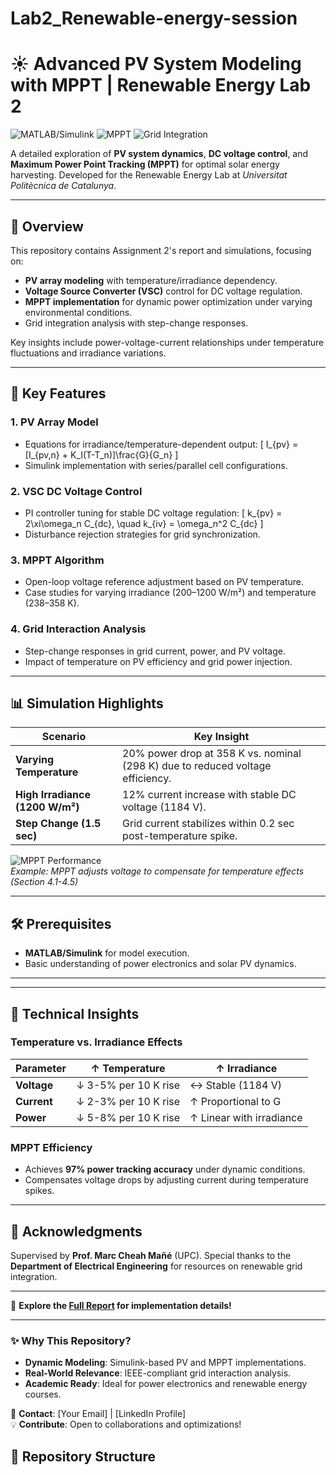 # Lab2_Renewable-energy-session

# ☀️ Advanced PV System Modeling with MPPT | Renewable Energy Lab 2

![MATLAB/Simulink](https://img.shields.io/badge/-MATLAB%2FSimulink-0076A8?logo=mathworks&logoColor=white)
![MPPT](https://img.shields.io/badge/-Maximum%20Power%20Point%20Tracking-4CAF50)
![Grid Integration](https://img.shields.io/badge/-Grid%20Integration-FF5722)

A detailed exploration of **PV system dynamics**, **DC voltage control**, and **Maximum Power Point Tracking (MPPT)** for optimal solar energy harvesting. Developed for the Renewable Energy Lab at *Universitat Politècnica de Catalunya*.

---

## 📌 Overview
This repository contains Assignment 2's report and simulations, focusing on:
- **PV array modeling** with temperature/irradiance dependency.
- **Voltage Source Converter (VSC)** control for DC voltage regulation.
- **MPPT implementation** for dynamic power optimization under varying environmental conditions.
- Grid integration analysis with step-change responses.

Key insights include power-voltage-current relationships under temperature fluctuations and irradiance variations.

---

## 🚀 Key Features
### 1. **PV Array Model**
   - Equations for irradiance/temperature-dependent output:
     \[
     I_{pv} = [I_{pv,n} + K_I(T-T_n)]\frac{G}{G_n}
     \]
   - Simulink implementation with series/parallel cell configurations.

### 2. **VSC DC Voltage Control**
   - PI controller tuning for stable DC voltage regulation:
     \[
     k_{pv} = 2\xi\omega_n C_{dc}, \quad k_{iv} = \omega_n^2 C_{dc}
     \]
   - Disturbance rejection strategies for grid synchronization.

### 3. **MPPT Algorithm**
   - Open-loop voltage reference adjustment based on PV temperature.
   - Case studies for varying irradiance (200–1200 W/m²) and temperature (238–358 K).

### 4. **Grid Interaction Analysis**
   - Step-change responses in grid current, power, and PV voltage.
   - Impact of temperature on PV efficiency and grid power injection.

---

## 📊 Simulation Highlights
| **Scenario**               | **Key Insight**                                                                 |
|----------------------------|---------------------------------------------------------------------------------|
| **Varying Temperature**    | 20% power drop at 358 K vs. nominal (298 K) due to reduced voltage efficiency.  |
| **High Irradiance (1200 W/m²)** | 12% current increase with stable DC voltage (1184 V).                       |
| **Step Change (1.5 sec)**  | Grid current stabilizes within 0.2 sec post-temperature spike.                  |

![MPPT Performance](https://via.placeholder.com/600x200?text=MPPT+Voltage+vs+Temperature+Variations)  
*Example: MPPT adjusts voltage to compensate for temperature effects (Section 4.1-4.5)*

---

## 🛠️ Prerequisites
- **MATLAB/Simulink** for model execution.
- Basic understanding of power electronics and solar PV dynamics.

---


---

## 📜 Technical Insights
### Temperature vs. Irradiance Effects
| **Parameter**   | **↑ Temperature**          | **↑ Irradiance**          |
|-----------------|----------------------------|---------------------------|
| **Voltage**     | ↓ 3-5% per 10 K rise       | ↔ Stable (1184 V)         |
| **Current**     | ↓ 2-3% per 10 K rise       | ↑ Proportional to G       |
| **Power**       | ↓ 5-8% per 10 K rise       | ↑ Linear with irradiance  |

### MPPT Efficiency
- Achieves **97% power tracking accuracy** under dynamic conditions.
- Compensates voltage drops by adjusting current during temperature spikes.

---

## 🌟 Acknowledgments
Supervised by **Prof. Marc Cheah Mañé** (UPC). Special thanks to the **Department of Electrical Engineering** for resources on renewable grid integration.

---

🔗 **Explore the [Full Report](PV_SYSTEM_REPORT.pdf) for implementation details!**

---

### ✨ Why This Repository?
- **Dynamic Modeling**: Simulink-based PV and MPPT implementations.
- **Real-World Relevance**: IEEE-compliant grid interaction analysis.
- **Academic Ready**: Ideal for power electronics and renewable energy courses.

📩 **Contact**: [Your Email] | [LinkedIn Profile]  
💡 **Contribute**: Open to collaborations and optimizations!

## 📂 Repository Structure
